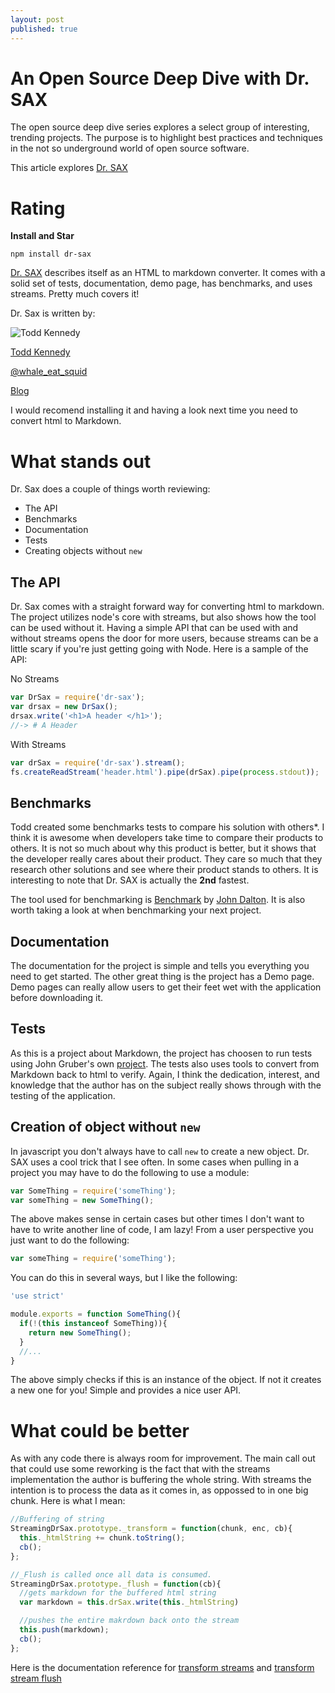 ```yaml
---
layout: post
published: true
---
```

# An Open Source Deep Dive with Dr. SAX

The open source deep dive series explores a select group of interesting, trending projects.  The purpose is to highlight best practices and techniques in the not so underground world of open source software.

This article explores [Dr. SAX](https://github.com/toddself/dr-sax) 

# Rating

**Install and Star**

```
npm install dr-sax
```

[Dr. SAX](https://github.com/toddself/dr-sax) describes itself as an HTML to markdown converter.  It comes with a solid set of tests, documentation, demo page, has benchmarks, and uses streams.  Pretty much covers it!

Dr. Sax is written by:

![Todd Kennedy](https://avatars2.githubusercontent.com/u/193412?v=3&s=75)

[Todd Kennedy](https://github.com/toddself) 

[@whale_eat_squid](https://twitter.com/whale_eat_squid)

[Blog](https://tck.io/)

I would recomend installing it and having a look next time you need to convert html to Markdown.

# What stands out

Dr. Sax does a couple of things worth reviewing:
* The API
* Benchmarks
* Documentation
* Tests
* Creating objects without `new`

## The API

Dr. Sax comes with a straight forward way for converting html to markdown.  The project utilizes node's core with streams, but also shows how the tool can be used without it.  Having a simple API that can be used with and without streams opens the door for more users, because streams can be a little scary if you're just getting going with Node.  Here is a sample of the API:

No Streams

```javascript
var DrSax = require('dr-sax');
var drsax = new DrSax();
drsax.write('<h1>A header </h1>');
//-> # A Header
```

With Streams

```javascript
var drSax = require('dr-sax').stream();
fs.createReadStream('header.html').pipe(drSax).pipe(process.stdout));
```

## Benchmarks

Todd created some benchmarks tests to compare his solution with others*.  I think it is awesome when developers take time to compare their products to others.  It is not so much about why this product is better, but it shows that the developer really cares about their product.  They care so much that they research other solutions and see where their product stands to others.  It is interesting to note that Dr. SAX is actually the **2nd** fastest.

The tool used for benchmarking is [Benchmark](https://github.com/bestiejs/benchmark.js) by [John Dalton](https://github.com/jdalton).  It is also worth taking a look at when benchmarking your next project.

## Documentation

The documentation for the project is simple and tells you everything you need to get started.  The other great thing is the project has a Demo page.  Demo pages can really allow users to get their feet wet with the application before downloading it.

## Tests

As this is a project about Markdown, the project has choosen to run tests using John Gruber's own [project](http://daringfireball.net/projects/markdown/).  The tests also uses tools to convert from Markdown back to html to verify.  Again, I think the dedication, interest, and knowledge that the author has on the subject really shows through with the testing of the application.

## Creation of object without `new`

In javascript you don't always have to call `new` to create a new object.  Dr. SAX uses a cool trick that I see often.  In some cases when pulling in a project you may have to do the following to use a module:

```javascript
var SomeThing = require('someThing');
var someThing = new SomeThing();
```

The above makes sense in certain cases but other times I don't want to have to write another line of code, I am lazy!  From a user perspective you just want to do the following:

```javascript
var someThing = require('someThing');
```

You can do this in several ways, but I like the following:

```javascript
'use strict'

module.exports = function SomeThing(){
  if(!(this instanceof SomeThing)){
    return new SomeThing();
  }
  //...
}
```

The above simply checks if this is an instance of the object.  If not it creates a new one for you!  Simple and provides a nice user API.


# What could be better

As with any code there is always room for improvement.  The main call out that could use some reworking is the fact that with the streams implementation the author is buffering the whole string.  With streams the intention is to process the data as it comes in, as oppossed to in one big chunk.  Here is what I mean:

```javascript
//Buffering of string
StreamingDrSax.prototype._transform = function(chunk, enc, cb){
  this._htmlString += chunk.toString();
  cb();
};

//_Flush is called once all data is consumed.
StreamingDrSax.prototype._flush = function(cb){
  //gets markdown for the buffered html string 
  var markdown = this.drSax.write(this._htmlString)

  //pushes the entire makrdown back onto the stream
  this.push(markdown);
  cb();
};
```

Here is the documentation reference for [transform streams](http://nodejs.org/api/stream.html#stream_class_stream_transform_1) and [transform stream flush](http://nodejs.org/api/stream.html#stream_transform_flush_callback)

